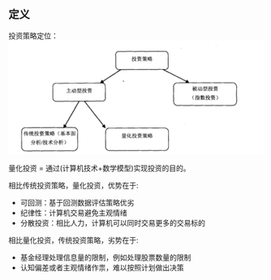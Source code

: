## 定义

投资策略定位：
![alt text](image.png)



量化投资  = 通过(计算机技术+数学模型)实现投资的目的。





相比传统投资策略，量化投资，优势在于: 

- 可回测：基于回测数据评估策略优劣
- 纪律性：计算机交易避免主观情绪
- 分散投资：相比人力，计算机可以同时交易更多的交易标的


相比量化投资，传统投资策略，劣势在于:

- 基金经理处理信息量的限制，例如处理股票数量的限制
- 认知偏差或者主观情绪作祟，难以按照计划做出决策
